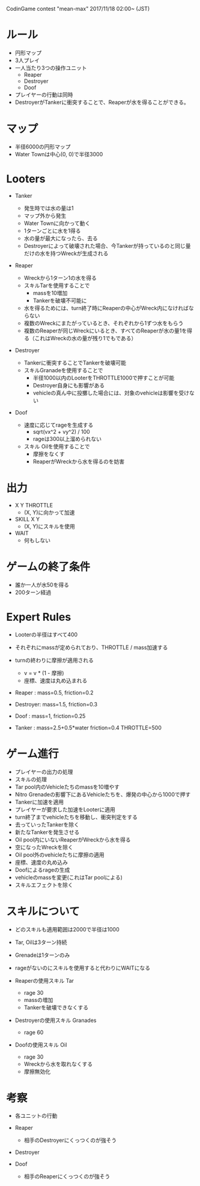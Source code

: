 CodinGame contest "mean-max" 2017/11/18 02:00~ (JST)

# ルール
- 円形マップ
- 3人プレイ
- 一人当たり3つの操作ユニット
    - Reaper
    - Destroyer
    - Doof
- プレイヤーの行動は同時
- DestroyerがTankerに衝突することで、Reaperが水を得ることができる。

# マップ
- 半径6000の円形マップ
- Water Townは中心(0, 0)で半径3000

# Looters
- Tanker
    - 発生時では水の量は1
    - マップ外から発生
    - Water Townに向かって動く
    - 1ターンごとに水を1得る
    - 水の量が最大になったら、去る
    - Destroyerによって破壊された場合、今Tankerが持っているのと同じ量だけの水を持つWreckが生成される
    
- Reaper
    - Wreckから1ターン1の水を得る
    - スキルTarを使用することで
        - massを10増加
        - Tankerを破壊不可能に
    - 水を得るためには、turn終了時にReaperの中心がWreck内になければならない
    - 複数のWreckにまたがっているとき、それぞれから1ずつ水をもらう
    - 複数のReaperが同じWreckにいるとき、すべてのReaperが水の量1を得る（これはWreckの水の量が残り1でもである）
- Destroyer
    - Tankerに衝突することでTankerを破壊可能
    - スキルGranadeを使用することで
        - 半径1000以内のLooterをTHROTTLE1000で押すことが可能
        - Destroyer自身にも影響がある
        - vehicleの真ん中に投擲した場合には、対象のvehicleは影響を受けない
    
- Doof
    - 速度に応じてrageを生成する
        - sqrt(vx^2 + vy^2) / 100
        - rageは300以上溜められない
    - スキル Oilを使用することで
        - 摩擦をなくす
        - ReaperがWreckから水を得るのを妨害
    

# 出力
- X Y THROTTLE
    - (X, Y)に向かって加速
- SKILL X Y
    - (X, Y)にスキルを使用
- WAIT
    - 何もしない

# ゲームの終了条件
- 誰か一人が水50を得る
- 200ターン経過

# Expert Rules
- Looterの半径はすべて400
- それぞれにmassが定められており、THROTTLE / mass加速する
- turnの終わりに摩擦が適用される
    - v = v * (1 - 摩擦)
    - 座標、速度は丸め込まれる

- Reaper   : mass=0.5, friction=0.2
- Destroyer: mass=1.5, friction=0.3
- Doof     : mass=1,   friction=0.25
- Tanker   : mass=2.5+0.5*water friction=0.4 THROTTLE=500

# ゲーム進行
- プレイヤーの出力の処理
- スキルの処理
- Tar pool内のVehicleたちのmassを10増やす
- Nitro Grenadeの影響下にあるVehicleたちを、爆発の中心から1000で押す
- Tankerに加速を適用
- プレイヤーが要求した加速をLooterに適用
- turn終了までvehicleたちを移動し、衝突判定をする
- 去っていったTankerを除く
- 新たなTankerを発生させる
- Oil pool内にいないReaperがWreckから水を得る
- 空になったWreckを除く
- Oil pool外のvehicleたちに摩擦の適用
- 座標、速度の丸め込み
- Doofによるrageの生成
- vehicleのmassを変更(これはTar poolによる)
- スキルエフェクトを除く

# スキルについて
- どのスキルも適用範囲は2000で半径は1000
- Tar, Oilは3ターン持続
- Grenadeは1ターンのみ
- rageがないのにスキルを使用すると代わりにWAITになる

- Reaperの使用スキル Tar
    - rage 30
    - massの増加
    - Tankerを破壊できなくする

- Destroyerの使用スキル Granades
    - rage 60

- Doofの使用スキル Oil
    - rage 30
    - Wreckから水を取れなくする
    - 摩擦無効化


# 考察
- 各ユニットの行動
- Reaper
    - 相手のDestroyerにくっつくのが強そう

- Destroyer
- Doof
    - 相手のReaperにくっつくのが強そう